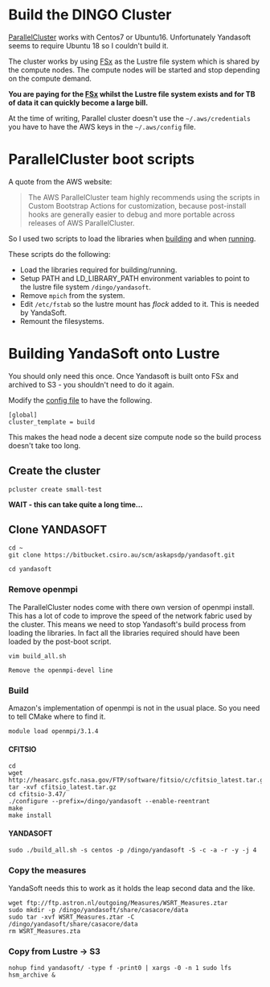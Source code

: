 # Build the DINGO Cluster

[ParallelCluster](https://docs.aws.amazon.com/parallelcluster/) works with Centos7 or Ubuntu16.
Unfortunately Yandasoft seems to require Ubuntu 18 so I couldn't build it.

The cluster works by using [FSx](https://aws.amazon.com/fsx/lustre/getting-started/) as the Lustre file system which is shared by the compute nodes.
The compute nodes will be started and stop depending on the compute demand.

**You are paying for the [FSx](https://aws.amazon.com/fsx/lustre/pricing/) whilst the Lustre file system exists and for TB of data it can quickly become a large bill.**

At the time of writing, Parallel cluster doesn't use the ```~/.aws/credentials``` you have to have the AWS keys in the ```~/.aws/config``` file. 


# ParallelCluster boot scripts

A quote from the AWS website: 

> The AWS ParallelCluster team highly recommends using the scripts in Custom Bootstrap Actions for customization, because post-install hooks are generally easier to debug and more portable across releases of AWS ParallelCluster.

So I used two scripts to load the libraries when [building](s3_post_install_build.sh) and when [running](s3_post_install_run.sh).

These scripts do the following:
* Load the libraries required for building/running.
* Setup PATH and LD_LIBRARY_PATH environment variables to point to the lustre file system ```/dingo/yandasoft```.
* Remove ```mpich``` from the system.
* Edit ```/etc/fstab``` so the lustre mount has _flock_ added to it. This is needed by YandaSoft.
* Remount the filesystems. 

# Building YandaSoft onto Lustre 

You should only need this once. 
Once Yandasoft is built onto FSx and archived to S3 - you shouldn't need to do it again.

Modify the [config file](min-config.ini) to have the following.

```
[global]
cluster_template = build
```

This makes the head node a decent size compute node so the build process doesn't take too long.

## Create the cluster
```
pcluster create small-test
```

**WAIT - this can take quite a long time...**

## Clone YANDASOFT

```
cd ~
git clone https://bitbucket.csiro.au/scm/askapsdp/yandasoft.git

cd yandasoft 
```

### Remove openmpi 

The ParallelCluster nodes come with there own version of openmpi install.
This has a lot of code to improve the speed of the network fabric used by the cluster.
This means we need to stop Yandasoft's build process from loading the libraries.
In fact all the libraries required should have been loaded by the post-boot script.

```
vim build_all.sh

Remove the openmpi-devel line
```

### Build

Amazon's implementation of openmpi is not in the usual place. 
So you need to tell CMake where to find it.

```
module load openmpi/3.1.4
```

#### CFITSIO
```
cd
wget http://heasarc.gsfc.nasa.gov/FTP/software/fitsio/c/cfitsio_latest.tar.gz
tar -xvf cfitsio_latest.tar.gz
cd cfitsio-3.47/
./configure --prefix=/dingo/yandasoft --enable-reentrant
make
make install
``` 

#### YANDASOFT 
```
sudo ./build_all.sh -s centos -p /dingo/yandasoft -S -c -a -r -y -j 4
```

### Copy the measures 

YandaSoft needs this to work as it holds the leap second data and the like.

```
wget ftp://ftp.astron.nl/outgoing/Measures/WSRT_Measures.ztar
sudo mkdir -p /dingo/yandasoft/share/casacore/data
sudo tar -xvf WSRT_Measures.ztar -C /dingo/yandasoft/share/casacore/data
rm WSRT_Measures.zta
```

### Copy from Lustre -> S3

```
nohup find yandasoft/ -type f -print0 | xargs -0 -n 1 sudo lfs hsm_archive &
```
